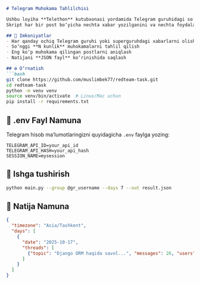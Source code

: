 ````markdown
# Telegram Muhokama Tahlilchisi

Ushbu loyiha **Telethon** kutubxonasi yordamida Telegram guruhidagi so‘nggi kunlardagi muhokamalarni tahlil qiladi.  
Skript har bir post bo‘yicha nechta xabar yozilganini va nechta foydalanuvchi ishtirok etganini aniqlaydi.

## 🧩 Imkoniyatlar
- Har qanday ochiq Telegram guruhi yoki superguruhdagi xabarlarni olish  
- So‘nggi **N kunlik** muhokamalarni tahlil qilish  
- Eng ko‘p muhokama qilingan postlarni aniqlash  
- Natijani **JSON fayl** ko‘rinishida saqlash

## ⚙️ O‘rnatish
```bash
git clone https://github.com/muslimbek77/redteam-task.git
cd redteam-task
python -m venv venv
source venv/bin/activate  # Linux/Mac uchun
pip install -r requirements.txt
````

## 🔑 .env Fayl Namuna

Telegram hisob ma’lumotlaringizni quyidagicha `.env` faylga yozing:

```
TELEGRAM_API_ID=your_api_id
TELEGRAM_API_HASH=your_api_hash
SESSION_NAME=mysession
```

## 🚀 Ishga tushirish

```bash
python main.py --group @gr_username --days 7 --out result.json
```

## 🧾 Natija Namuna

```json
{
  "timezone": "Asia/Tashkent",
  "days": [
    {
      "date": "2025-10-17",
      "threads": [
        {"topic": "Django ORM haqida savol...", "messages": 26, "users": 9}
      ]
    }
  ]
}
```

